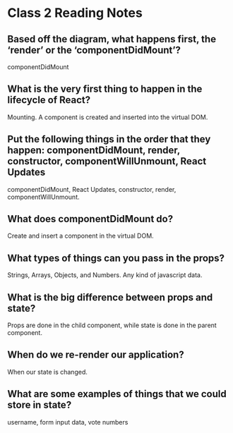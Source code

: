 # Class 2 Reading Notes

## Based off the diagram, what happens first, the ‘render’ or the ‘componentDidMount’?

componentDidMount

## What is the very first thing to happen in the lifecycle of React?

Mounting. A component is created and inserted into the virtual DOM.

## Put the following things in the order that they happen: componentDidMount, render, constructor, componentWillUnmount, React Updates

componentDidMount, React Updates, constructor, render, componentWillUnmount.

## What does componentDidMount do?

Create and insert a component in the virtual DOM.

## What types of things can you pass in the props?

Strings, Arrays, Objects, and Numbers. Any kind of javascript data.

## What is the big difference between props and state?

Props are done in the child component, while state is done in the parent component.

## When do we re-render our application?

When our state is changed.

## What are some examples of things that we could store in state?

username, form input data, vote numbers
